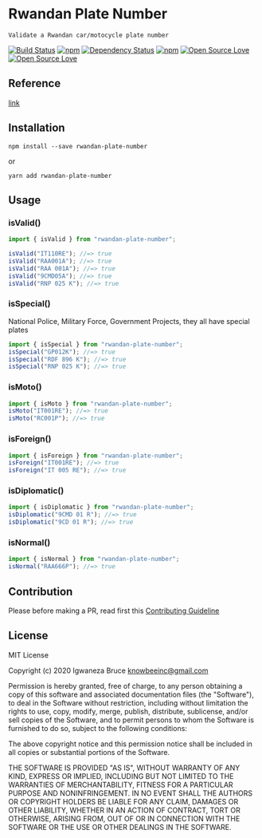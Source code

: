 # Rwandan Plate Number

    Validate a Rwandan car/motocycle plate number

[![Build Status](https://travis-ci.com/knowbee/rwandan-plate-validator.svg?token=yN9jXnk59suszMqNsJJb&branch=master)](https://travis-ci.com/knowbee/rwandan-plate-validator)
[![npm](https://img.shields.io/npm/dt/rwandan-plate-number.svg)](https://www.npmjs.com/package/rwandan-plate-number)
[![Dependency Status](https://david-dm.org/knowbee/rwanda.svg)](https://david-dm.org/knowbee/rwanda)
[![npm](https://img.shields.io/npm/v/rwanda.svg)](https://www.npmjs.com/package/rwanda)
[![Open Source Love](https://badges.frapsoft.com/os/v1/open-source.svg?v=102)](https://github.com/ellerbrock/open-source-badge/)
[![Open Source Love](https://badges.frapsoft.com/os/mit/mit.svg?v=102)](https://github.com/ellerbrock/open-source-badge/)

## Reference

[link](https://www.igihe.com/amakuru/u-rwanda/article/amoko-ya-plaques-z-ibinyabiziga-mu)

## Installation

```cli
npm install --save rwandan-plate-number
```

or

```cli
yarn add rwandan-plate-number
```

## Usage

### isValid()

```js
import { isValid } from "rwandan-plate-number";

isValid("IT110RE"); //=> true
isValid("RAA001A"); //=> true
isValid("RAA 001A"); //=> true
isValid("9CMD05A"); //=> true
isValid("RNP 025 K"); //=> true
```

### isSpecial()

National Police, Military Force, Government Projects, they all have special plates

```js
import { isSpecial } from "rwandan-plate-number";
isSpecial("GP012K"); //=> true
isSpecial("RDF 896 K"); //=> true
isSpecial("RNP 025 K"); //=> true
```

### isMoto()

```js
import { isMoto } from "rwandan-plate-number";
isMoto("IT001RE"); //=> true
isMoto("RC001P"); //=> true
```

### isForeign()

```js
import { isForeign } from "rwandan-plate-number";
isForeign("IT001RE"); //=> true
isForeign("IT 005 RE"); //=> true
```

### isDiplomatic()

```js
import { isDiplomatic } from "rwandan-plate-number";
isDiplomatic("9CMD 01 R"); //=> true
isDiplomatic("9CD 01 R"); //=> true
```

### isNormal()

```js
import { isNormal } from "rwandan-plate-number";
isNormal("RAA666P"); //=> true
```

## Contribution

Please before making a PR, read first this [Contributing Guideline](./CONTRIBUTING.md)

## License

MIT License

Copyright (c) 2020 Igwaneza Bruce <knowbeeinc@gmail.com>

Permission is hereby granted, free of charge, to any person obtaining a copy
of this software and associated documentation files (the "Software"), to deal
in the Software without restriction, including without limitation the rights
to use, copy, modify, merge, publish, distribute, sublicense, and/or sell
copies of the Software, and to permit persons to whom the Software is
furnished to do so, subject to the following conditions:

The above copyright notice and this permission notice shall be included in all
copies or substantial portions of the Software.

THE SOFTWARE IS PROVIDED "AS IS", WITHOUT WARRANTY OF ANY KIND, EXPRESS OR
IMPLIED, INCLUDING BUT NOT LIMITED TO THE WARRANTIES OF MERCHANTABILITY,
FITNESS FOR A PARTICULAR PURPOSE AND NONINFRINGEMENT. IN NO EVENT SHALL THE
AUTHORS OR COPYRIGHT HOLDERS BE LIABLE FOR ANY CLAIM, DAMAGES OR OTHER
LIABILITY, WHETHER IN AN ACTION OF CONTRACT, TORT OR OTHERWISE, ARISING FROM,
OUT OF OR IN CONNECTION WITH THE SOFTWARE OR THE USE OR OTHER DEALINGS IN THE
SOFTWARE.
